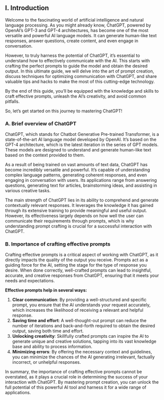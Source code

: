 ## I. Introduction

Welcome to the fascinating world of artificial intelligence and natural language processing. As you might already know, ChatGPT, powered by OpenAI’s GPT-3 and GPT-4 architectures, has become one of the most versatile and powerful AI language models. It can generate human-like text responses, answer questions, create content, and even engage in conversation.

However, to truly harness the potential of ChatGPT, it’s essential to understand how to effectively communicate with the AI. This starts with crafting the perfect prompts to guide the model and obtain the desired output. In this ultimate guide, we will delve into the art of prompt creation, discuss techniques for optimizing communication with ChatGPT, and share valuable tips and hacks to make the most of this cutting-edge technology.

By the end of this guide, you’ll be equipped with the knowledge and skills to craft effective prompts, unleash the AI’s creativity, and avoid common pitfalls.

So, let’s get started on this journey to mastering ChatGPT!

### A. Brief overview of ChatGPT

ChatGPT, which stands for Chatbot Generative Pre-trained Transformer, is a state-of-the-art AI language model developed by OpenAI. It’s based on the GPT-4 architecture, which is the latest iteration in the series of GPT models. These models are designed to understand and generate human-like text based on the context provided to them.

As a result of being trained on vast amounts of text data, ChatGPT has become incredibly versatile and powerful. It’s capable of understanding complex language patterns, generating coherent responses, and even engaging in conversation with users. Its applications range from answering questions, generating text for articles, brainstorming ideas, and assisting in various creative tasks.

The main strength of ChatGPT lies in its ability to comprehend and generate contextually relevant responses. It leverages the knowledge it has gained through its extensive training to provide meaningful and useful output. However, its effectiveness largely depends on how well the user can communicate their requirements through prompts, which is why understanding prompt crafting is crucial for a successful interaction with ChatGPT.

### B. Importance of crafting effective prompts

Crafting effective prompts is a critical aspect of working with ChatGPT, as it directly impacts the quality of the output you receive. Prompts act as a guiding force for the AI, setting the stage for the type of response you desire. When done correctly, well-crafted prompts can lead to insightful, accurate, and creative responses from ChatGPT, ensuring that it meets your needs and expectations.

**Effective prompts help in several ways:**

1. **Clear communication**: By providing a well-structured and specific prompt, you ensure that the AI understands your request accurately, which increases the likelihood of receiving a relevant and helpful response.
2. **Saving time and effort**: A well-thought-out prompt can reduce the number of iterations and back-and-forth required to obtain the desired output, saving both time and effort.
3. **Unlocking creativity**: Skillfully crafted prompts can inspire the AI to generate unique and creative solutions, tapping into its vast knowledge base and ability to process information.
4. **Minimizing errors**: By offering the necessary context and guidelines, you can minimize the chances of the AI generating irrelevant, factually incorrect, or unhelpful responses.

In summary, the importance of crafting effective prompts cannot be overstated, as it plays a crucial role in determining the success of your interaction with ChatGPT. By mastering prompt creation, you can unlock the full potential of this powerful AI tool and harness it for a wide range of applications.